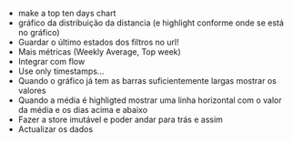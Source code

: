- make a top ten days chart
- gráfico da distribuição da distancia (e highlight conforme onde se está no gráfico)
- Guardar o último estados dos filtros no url!
- Mais métricas (Weekly Average, Top week)
- Integrar com flow
- Use only timestamps...
- Quando o gráfico já tem as barras suficientemente largas mostrar os valores
- Quando a média é highligted mostrar uma linha horizontal com o valor da média e os dias acima e abaixo
- Fazer a store imutável e poder andar para trás e assim
- Actualizar os dados